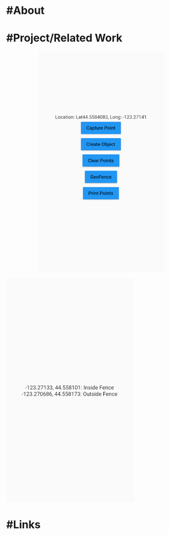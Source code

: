 <h1><b>#About</b></h1>

<h1><b>#Project/Related Work</b></h1>
  <p align="center">
    <img src="https://github.com/hchrist2010/CustomFlutterGeofencing/blob/master/1.PNG">
    <p></p>
    <img src="https://github.com/hchrist2010/CustomFlutterGeofencing/blob/master/2.PNG">
    <p></p>
  </p>
<h1><b>#Links</b></h1>

